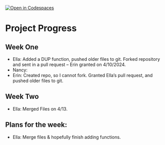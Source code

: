 [![Open in Codespaces](https://classroom.github.com/assets/launch-codespace-7f7980b617ed060a017424585567c406b6ee15c891e84e1186181d67ecf80aa0.svg)](https://classroom.github.com/open-in-codespaces?assignment_repo_id=13589158)

# Project Progress

## Week One

- Ella: Added a DUP function, pushed older files to git. Forked repository and sent in a pull request – Erin granted on 4/10/2024.  
- Nancy: 
- Erin: Created repo, so I cannot fork. Granted Ella’s pull request, and pushed older files to git.

## Week Two

- Ella: Merged Files on 4/13.

## Plans for the week:

- Ella: Merge files & hopefully finish adding functions.
